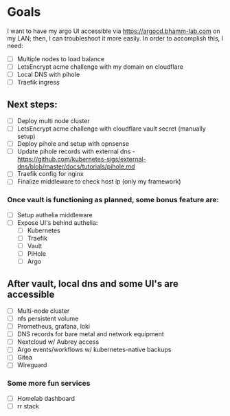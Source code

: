 # Goals
I want to have my argo UI accessible via https://argocd.bhamm-lab.com on my LAN; then, I can troubleshoot it more easily. In order to accomplish this, I need:
- [ ] Multiple nodes to load balance
- [ ] LetsEncrypt acme challenge with my domain on cloudflare
- [ ] Local DNS with pihole
- [ ] Traefik ingress

## Next steps:
- [ ] Deploy multi node cluster
- [ ] LetsEncrypt acme challenge with cloudflare vault secret (manually setup)
- [ ] Deploy pihole and setup with opnsense
- [ ] Update pihole records with external dns - https://github.com/kubernetes-sigs/external-dns/blob/master/docs/tutorials/pihole.md
- [ ] Traefik config for nginx
- [ ] Finalize middleware to check host ip (only my framework)

### Once vault is functioning as planned, some bonus feature are:
- [ ] Setup authelia middleware
- [ ] Expose UI's behind authelia:
  - [ ] Kubernetes
  - [ ] Traefik
  - [ ] Vault
  - [ ] PiHole
  - [ ] Argo

## After vault, local dns and some UI's are accessible
- [ ] Multi-node cluster
- [ ] nfs persistent volume
- [ ] Prometheus, grafana, loki
- [ ] DNS records for bare metal and network equipment
- [ ] Nextcloud w/ Aubrey access
- [ ] Argo events/workflows w/ kubernetes-native backups
- [ ] Gitea
- [ ] Wireguard

### Some more fun services
- [ ] Homelab dashboard
- [ ] rr stack
